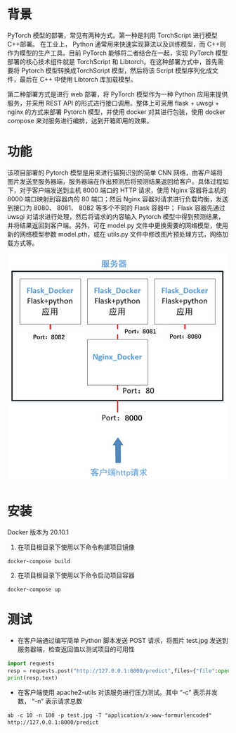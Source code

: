 # 背景
PyTorch 模型的部署，常见有两种方式。第一种是利用 TorchScript 进行模型C++部署。 在工业上， Python 通常用来快速实现算法以及训练模型，而 C++则作为模型的生产工具。目前 PyTorch 能够将二者结合在一起，实现 PyTorch 模型部署的核心技术组件就是 TorchScript 和 Libtorch。在这种部署方式中，首先需要将 Pytorch 模型转换成TorchScript 模型，然后将该 Script 模型序列化成文件，最后在 C++ 中使用 Libtorch 库加载模型。
 
第二种部署方式是进行 web 部署，将 PyTorch 模型作为一种 Python 应用来提供服务，并采用 REST API 的形式进行接口调用。整体上可采用 flask + uwsgi + nginx 的方式来部署 Pytorch 模型，并使用 docker 对其进行包装，使用 docker compose 来对服务进行编排，达到开箱即用的效果。

# 功能
该项目部署的 Pytorch 模型是用来进行猫狗识别的简单 CNN 网络，由客户端将图片发送至服务器端，服务器端在作出预测后将预测结果返回给客户。具体过程如下，对于客户端发送到主机 8000 端口的 HTTP 请求，使用 Nginx 容器将主机的 8000 端口映射到容器内的 80 端口；然后 Nginx 容器对请求进行负载均衡，发送到接口为 8080、 8081、 8082 等多个不同的 Flask 容器中； Flask 容器先通过 uwsgi 对请求进行处理，然后将请求的内容输入 Pytorch 模型中得到预测结果，并将结果返回到客户端。另外，可在 model.py 文件中更换需要的网络模型，使用新的网络模型参数 model.pth，或在 utils.py 文件中修改图片预处理方式，网络加载方式等。

![flame](https://github.com/FlowerForAlgernon/pytorch_web_deployment/blob/main/pic/flame.png)

# 安装
Docker 版本为 20.10.1

1. 在项目根目录下使用以下命令构建项目镜像
```shell
docker-compose build
```

2. 在项目根目录下使用以下命令启动项目容器
```shell
docker-compose up
```

# 测试
+ 在客户端通过编写简单 Python 脚本发送 POST 请求，将图片 test.jpg 发送到服务器端，检查返回值以测试项目的可用性
```python
import requests
resp = requests.post("http://127.0.0.1:8000/predict",files={"file":open("test.jpg","rb")})
print(resp.text)
```

+ 在客户端使用 apache2-utils 对该服务进行压力测试。其中 “-c” 表示并发数， “-n” 表示请求总数
```shell
ab -c 10 -n 100 -p test.jpg -T "application/x-www-formurlencoded" http://127.0.0.1:8000/predict
```
